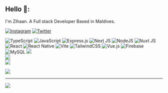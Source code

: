 ## Hello 👋:
I'm Zihaan. A Full stack Developer Based in Maldives.



[![Instagram](https://img.shields.io/badge/Instagram-%23E4405F.svg?logo=Instagram&logoColor=white)](https://instagram.com/zihaarn) [![Twitter](https://img.shields.io/badge/Twitter-%231DA1F2.svg?logo=Twitter&logoColor=white)](https://twitter.com/zihaarn) 


![TypeScript](https://img.shields.io/badge/typescript-%23007ACC.svg?style=for-the-badge&logo=typescript&logoColor=white) ![JavaScript](https://img.shields.io/badge/javascript-%23323330.svg?style=for-the-badge&logo=javascript&logoColor=%23F7DF1E) ![Express.js](https://img.shields.io/badge/express.js-%23404d59.svg?style=for-the-badge&logo=express&logoColor=%2361DAFB) ![Next JS](https://img.shields.io/badge/Next-black?style=for-the-badge&logo=next.js&logoColor=white) ![NodeJS](https://img.shields.io/badge/node.js-6DA55F?style=for-the-badge&logo=node.js&logoColor=white) ![Nuxt JS](https://img.shields.io/badge/Nuxt-002E3B?style=for-the-badge&logo=nuxt.js&logoColor=#00DC82) ![React](https://img.shields.io/badge/react-%2320232a.svg?style=for-the-badge&logo=react&logoColor=%2361DAFB) ![React Native](https://img.shields.io/badge/react_native-%2320232a.svg?style=for-the-badge&logo=react&logoColor=%2361DAFB) ![Vite](https://img.shields.io/badge/vite-%23646CFF.svg?style=for-the-badge&logo=vite&logoColor=white) ![TailwindCSS](https://img.shields.io/badge/tailwindcss-%2338B2AC.svg?style=for-the-badge&logo=tailwind-css&logoColor=white) ![Vue.js](https://img.shields.io/badge/vue.js-%2335495e.svg?style=for-the-badge&logo=vuedotjs&logoColor=%234FC08D) ![Firebase](https://img.shields.io/badge/Firebase-039BE5?style=for-the-badge&logo=Firebase&logoColor=white) ![MySQL](https://img.shields.io/badge/mysql-%2300000f.svg?style=for-the-badge&logo=mysql&logoColor=white)
![](https://github-readme-stats.vercel.app/api?username=zihaarn&theme=dark&hide_border=true&include_all_commits=true&count_private=true)<br/>
![](https://github-readme-streak-stats.herokuapp.com/?user=zihaarn&theme=dark&hide_border=true)<br/>
![](https://github-readme-stats.vercel.app/api/top-langs/?username=zihaarn&theme=dark&hide_border=true&include_all_commits=true&count_private=true&layout=compact)


![](https://github-profile-trophy.vercel.app/?username=zihaarrnn&theme=radical&no-frame=true&no-bg=true&margin-w=4)

---
[![](https://visitcount.itsvg.in/api?id=zihaarrnn&icon=0&color=0)](https://visitcount.itsvg.in)

<!-- Proudly created with GPRM ( https://gprm.itsvg.in ) -->
